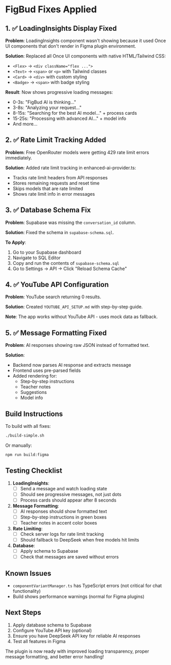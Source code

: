 # FigBud Fixes Applied

## 1. ✅ LoadingInsights Display Fixed
**Problem**: LoadingInsights component wasn't showing because it used Once UI components that don't render in Figma plugin environment.

**Solution**: Replaced all Once UI components with native HTML/Tailwind CSS:
- `<Flex>` → `<div className="flex ...">`
- `<Text>` → `<span>` or `<p>` with Tailwind classes
- `<Card>` → `<div>` with custom styling
- `<Badge>` → `<span>` with badge styling

**Result**: Now shows progressive loading messages:
- 0-3s: "FigBud AI is thinking..."
- 3-8s: "Analyzing your request..."
- 8-15s: "Searching for the best AI model..." + process cards
- 15-25s: "Processing with advanced AI..." + model info
- And more...

## 2. ✅ Rate Limit Tracking Added
**Problem**: Free OpenRouter models were getting 429 rate limit errors immediately.

**Solution**: Added rate limit tracking in enhanced-ai-provider.ts:
- Tracks rate limit headers from API responses
- Stores remaining requests and reset time
- Skips models that are rate limited
- Shows rate limit info in error messages

## 3. ✅ Database Schema Fix
**Problem**: Supabase was missing the `conversation_id` column.

**Solution**: Fixed the schema in `supabase-schema.sql`.

**To Apply**:
1. Go to your Supabase dashboard
2. Navigate to SQL Editor
3. Copy and run the contents of `supabase-schema.sql`
4. Go to Settings → API → Click "Reload Schema Cache"

## 4. ✅ YouTube API Configuration
**Problem**: YouTube search returning 0 results.

**Solution**: Created `YOUTUBE_API_SETUP.md` with step-by-step guide.

**Note**: The app works without YouTube API - uses mock data as fallback.

## 5. ✅ Message Formatting Fixed
**Problem**: AI responses showing raw JSON instead of formatted text.

**Solution**: 
- Backend now parses AI response and extracts message
- Frontend uses pre-parsed fields
- Added rendering for:
  - Step-by-step instructions
  - Teacher notes
  - Suggestions
  - Model info

## Build Instructions

To build with all fixes:
```bash
./build-simple.sh
```

Or manually:
```bash
npm run build:figma
```

## Testing Checklist

1. **LoadingInsights**:
   - [ ] Send a message and watch loading state
   - [ ] Should see progressive messages, not just dots
   - [ ] Process cards should appear after 8 seconds

2. **Message Formatting**:
   - [ ] AI responses should show formatted text
   - [ ] Step-by-step instructions in green boxes
   - [ ] Teacher notes in accent color boxes

3. **Rate Limiting**:
   - [ ] Check server logs for rate limit tracking
   - [ ] Should fallback to DeepSeek when free models hit limits

4. **Database**:
   - [ ] Apply schema to Supabase
   - [ ] Check that messages are saved without errors

## Known Issues

- `componentVariantManager.ts` has TypeScript errors (not critical for chat functionality)
- Build shows performance warnings (normal for Figma plugins)

## Next Steps

1. Apply database schema to Supabase
2. Configure YouTube API key (optional)
3. Ensure you have DeepSeek API key for reliable AI responses
4. Test all features in Figma

The plugin is now ready with improved loading transparency, proper message formatting, and better error handling!